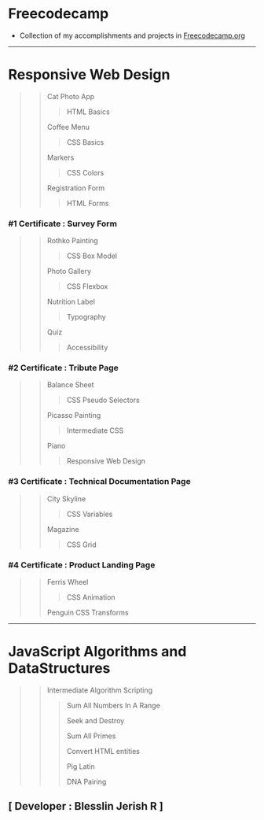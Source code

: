 # Freecodecamp

- Collection of my accomplishments and projects in <a href="https://freecodecamp.org"> Freecodecamp.org</a>

---

# Responsive Web Design
>>Cat Photo App
>>>HTML Basics
>>
>>Coffee Menu
>>>CSS Basics
>>
>>Markers
>>>CSS Colors
>>
>>Registration Form
>>>HTML Forms
>>
### #1 Certificate : Survey Form
>>
>>Rothko Painting
>>>CSS Box Model
>>
>>Photo  Gallery
>>>CSS Flexbox
>>
>>Nutrition Label
>>>Typography
>>
>>Quiz
>>>Accessibility
>>
### #2 Certificate : Tribute Page
>>
>>Balance Sheet
>>>CSS Pseudo Selectors
>>
>>Picasso Painting
>>>Intermediate CSS
>>
>>Piano
>>>Responsive Web Design
>>
### #3 Certificate : Technical Documentation Page
>>
>>City Skyline
>>>CSS Variables  
>>
>>Magazine
>>>CSS Grid
>>
### #4 Certificate : Product Landing Page
>>
>>Ferris Wheel
>>>CSS Animation
>>
>>Penguin
>>CSS Transforms
---
# JavaScript Algorithms and DataStructures

>> Intermediate Algorithm Scripting
>>>Sum All Numbers In A Range
>>> 
>>>Seek and Destroy
>>> 
>>>Sum All Primes
>>>
>>>Convert HTML entities
>>> 
>>>Pig Latin
>>>
>>>DNA Pairing
>>>

## [ Developer : Blesslin Jerish R ]
